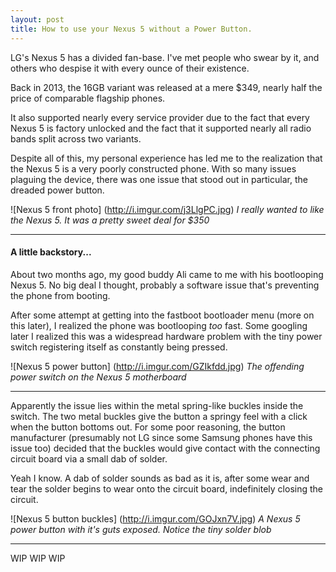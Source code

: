 ```yaml
---
layout: post
title: How to use your Nexus 5 without a Power Button.
---
```


LG's Nexus 5 has a divided fan-base. I've met people who swear by it, and others who despise it with every ounce of their existence.

Back in 2013, the 16GB variant was released at a mere $349, nearly half the price of comparable flagship phones.

It also supported nearly every service provider due to the fact that every Nexus 5 is factory unlocked and the fact that it supported nearly all radio bands split across two variants.

Despite all of this, my personal experience has led me to the realization that the Nexus 5 is a very poorly constructed phone. With so many issues plaguing the device, there was one issue that stood out in particular, the dreaded power button.

![Nexus 5 front photo] (http://i.imgur.com/j3LlgPC.jpg)
*I really wanted to like the Nexus 5. It was a pretty sweet deal for $350*

---

#### A little backstory...

About two months ago, my good buddy Ali came to me with his bootlooping Nexus 5. No big deal I thought, probably a software issue that's preventing the phone from booting.

After some attempt at getting into the fastboot bootloader menu (more on this later), I realized the phone was bootlooping *too* fast. Some googling later I realized this was a widespread hardware problem with the tiny power switch registering itself as constantly being pressed.

![Nexus 5 power button] (http://i.imgur.com/GZIkfdd.jpg)
*The offending power switch on the Nexus 5 motherboard*

---

Apparently the issue lies within the metal spring-like buckles inside the switch. The two metal buckles give the button a springy feel with a click when the button bottoms out. For some poor reasoning, the button manufacturer (presumably not LG since some Samsung phones have this issue too) decided that the buckles would give contact with the connecting circuit board via a small dab of solder.

Yeah I know. A dab of solder sounds as bad as it is, after some wear and tear the solder begins to wear onto the circuit board, indefinitely closing the circuit.

![Nexus 5 button buckles] (http://i.imgur.com/GOJxn7V.jpg)
*A Nexus 5 power button with it's guts exposed. Notice the tiny solder blob*

---

WIP
WIP
WIP
